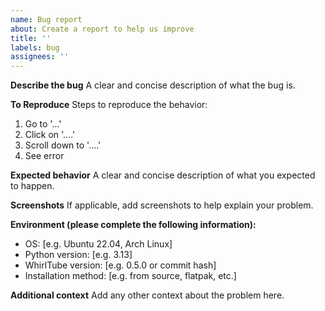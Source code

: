 ```yaml
---
name: Bug report
about: Create a report to help us improve
title: ''
labels: bug
assignees: ''
---
```


**Describe the bug**
A clear and concise description of what the bug is.

**To Reproduce**
Steps to reproduce the behavior:
1. Go to '...'
2. Click on '....'
3. Scroll down to '....'
4. See error

**Expected behavior**
A clear and concise description of what you expected to happen.

**Screenshots**
If applicable, add screenshots to help explain your problem.

**Environment (please complete the following information):**
- OS: [e.g. Ubuntu 22.04, Arch Linux]
- Python version: [e.g. 3.13]
- WhirlTube version: [e.g. 0.5.0 or commit hash]
- Installation method: [e.g. from source, flatpak, etc.]

**Additional context**
Add any other context about the problem here.